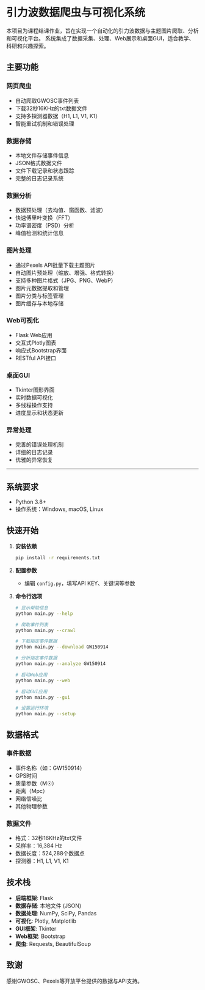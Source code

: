 # 引力波数据爬虫与可视化系统

本项目为课程结课作业，旨在实现一个自动化的引力波数据与主题图片爬取、分析和可视化平台。
系统集成了数据采集、处理、Web展示和桌面GUI，适合教学、科研和兴趣探索。


## 主要功能

### 网页爬虫
- 自动爬取GWOSC事件列表
- 下载32秒16KHz的txt数据文件
- 支持多探测器数据（H1, L1, V1, K1）
- 智能重试机制和错误处理

### 数据存储
- 本地文件存储事件信息
- JSON格式数据文件
- 文件下载记录和状态跟踪
- 完整的日志记录系统

### 数据分析
- 数据预处理（去均值、窗函数、滤波）
- 快速傅里叶变换（FFT）
- 功率谱密度（PSD）分析
- 峰值检测和统计信息

### 图片处理
- 通过Pexels API批量下载主题图片
- 自动图片预处理（缩放、增强、格式转换）
- 支持多种图片格式（JPG、PNG、WebP）
- 图片元数据提取和管理
- 图片分类与标签管理
- 图片缓存与本地存储

### Web可视化
- Flask Web应用
- 交互式Plotly图表
- 响应式Bootstrap界面
- RESTful API接口

### 桌面GUI
- Tkinter图形界面
- 实时数据可视化
- 多线程操作支持
- 进度显示和状态更新

### 异常处理
- 完善的错误处理机制
- 详细的日志记录
- 优雅的异常恢复

---

## 系统要求

- Python 3.8+
- 操作系统：Windows, macOS, Linux

## 快速开始

1. **安装依赖**
   ```bash
   pip install -r requirements.txt
   ```

2. **配置参数**
   - 编辑 `config.py`，填写API KEY、关键词等参数

3. **命令行选项**
   ```bash
   # 显示帮助信息
   python main.py --help

   # 爬取事件列表
   python main.py --crawl

   # 下载指定事件数据
   python main.py --download GW150914

   # 分析指定事件数据
   python main.py --analyze GW150914

   # 启动Web应用
   python main.py --web

   # 启动GUI应用
   python main.py --gui

   # 设置运行环境
   python main.py --setup
   ```

## 数据格式

### 事件数据
- 事件名称（如：GW150914）
- GPS时间
- 质量参数（M☉）
- 距离（Mpc）
- 网络信噪比
- 其他物理参数

### 数据文件
- 格式：32秒16KHz的txt文件
- 采样率：16,384 Hz
- 数据长度：524,288个数据点
- 探测器：H1, L1, V1, K1

## 技术栈

- **后端框架**: Flask
- **数据存储**: 本地文件 (JSON)
- **数据处理**: NumPy, SciPy, Pandas
- **可视化**: Plotly, Matplotlib
- **GUI框架**: Tkinter
- **Web框架**: Bootstrap
- **爬虫**: Requests, BeautifulSoup

## 致谢
感谢GWOSC、Pexels等开放平台提供的数据与API支持。

